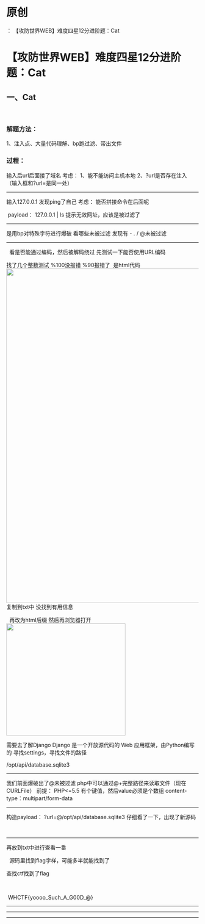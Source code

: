# 原创
：  【攻防世界WEB】难度四星12分进阶题：Cat

# 【攻防世界WEB】难度四星12分进阶题：Cat

## 一、Cat

> 

 
<h3>解题方法：</h3>
1、注入点、大量代码理解、bp跑过滤、带出文件


> 
<h3>过程：</h3>
输入后url后面接了域名
考虑：
1、能不能访问主机本地
2、?url是否存在注入
（输入框和?url=是同一处）

<hr/>
输入127.0.0.1
发现ping了自己
考虑：
能否拼接命令在后面呢

 payload：
127.0.0.1 | ls
提示无效网址，应该是被过滤了

<hr/>
是用bp对特殊字符进行爆破
看哪些未被过滤
发现有 - . / @未被过滤

<hr/>
 
看是否能通过编码，然后被解码绕过
先测试一下能否使用URL编码

找了几个整数测试
%100没报错
%90报错了
 是html代码<img alt="" height="877" src="https://img-blog.csdnimg.cn/9428e645f1c447838c982230ff5c7c99.png" width="1200"/>
复制到txt中
没找到有用信息

 
再改为html后缀
然后再浏览器打开
 <img alt="" height="294" src="https://img-blog.csdnimg.cn/a7684210b1784a358d67c9bc4c7cb65a.png" width="312"/>

需要去了解Django
Django 是一个开放源代码的 Web 应用框架，由Python编写的
寻找settings，寻找文件的路径

/opt/api/database.sqlite3
<hr/>
我们前面爆破出了@未被过滤
php中可以通过@+完整路径来读取文件（现在CURLFile）
前提：
PHP&lt;=5.5
有个键值，然后value必须是个数组
content-type：multipart/form-data
<hr/>
构造payload：
?url=@/opt/api/database.sqlite3
仔细看了一下，出现了新源码

 
<hr/>
再放到txt中进行查看一番

 
源码里找到flag字样，可能多半就能找到了

查找ctf找到了flag

 

 WHCTF{yoooo_Such_A_G00D_@}


---


---


---

